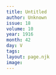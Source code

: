 ```yaml
---
title: Untitled
author: Unknown
issue: 18
volume: 10
year: 1916
month: 42
day: V
tags:
layout: page.njk
image:
---
```



